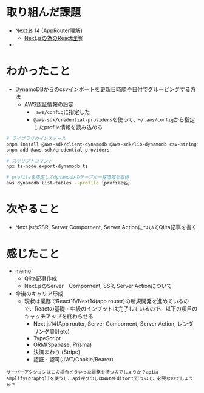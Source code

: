 # 取り組んだ課題

- Next.js 14 (AppRouter理解)
  - [Next.jsの為のReact理解](https://nextjs.org/learn/react-foundations/server-and-client-components)
- 

# わかったこと

- DynamoDBからのcsvインポートを更新日時順や日付でグルーピングする方法
  - AWS認証情報の設定
    - `.aws/config`に指定した
    - `@aws-sdk/credential-providers`を使って、`~/.aws/config`から指定したprofile情報を読み込める

```zsh
# ライブラリのインストール
pnpm install @aws-sdk/client-dynamodb @aws-sdk/lib-dynamodb csv-stringify typescript ts-node @types/node dotenv
pnpm add @aws-sdk/credential-providers

# スクリプトコマンド
npx ts-node export-dynamodb.ts

# profileを指定してdynamodbのテーブル一覧情報を取得
aws dynamodb list-tables --profile {profile名}
```


# 次やること

- Next.jsのSSR, Server Compornent, Server ActionについてQiita記事を書く 

# 感じたこと

- memo
  - Qiita記事作成
  - Next.jsのServer　Compornent, SSR, Server Actionについて
- 今後のキャリア形成
  - 現状は業務でReact18/Next14(app router)の新規開発を進めているので、Reactの基礎・中級のインプットは完了しているので、以下の項目のキャッチアップを終わらせる
    - Next.js14(App router, Server Compornent, Server Action, レンダリング設計etc)
    - TypeScript
    - ORM(Spabase, Prisma)
    - 決済まわり (Stripe)
    - 認証・認可(JWT/Cookie/Bearer)




```
サーバーアクションはこの場合どういった責務を持つのでしょうか？apiはamplify(graphql)を使うし、api呼び出しはNoteEditorで行うので、必要なのでしょうか？
```

